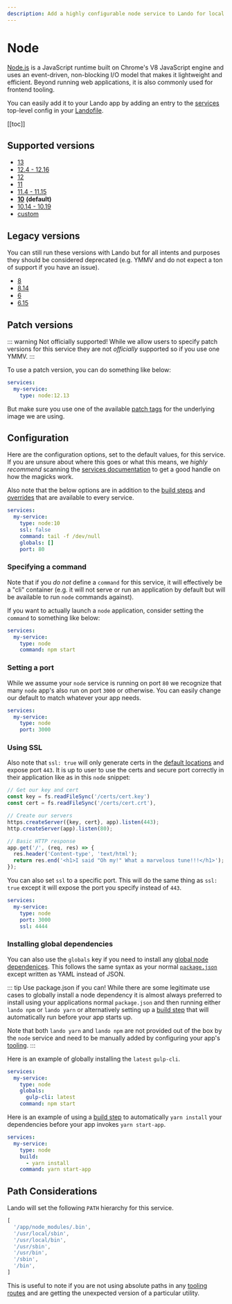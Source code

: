 ```yaml
---
description: Add a highly configurable node service to Lando for local development with all the power of Docker and Docker Compose; includes npm and yarn for dependencies funsies.
---
```


# Node

[Node.js](https://nodejs.org/en/) is a JavaScript runtime built on Chrome's V8 JavaScript engine and uses an event-driven, non-blocking I/O model that makes it lightweight and efficient. Beyond running web applications, it is also commonly used for frontend tooling.

You can easily add it to your Lando app by adding an entry to the [services](./../config/services.md) top-level config in your [Landofile](./../config/lando.md).

[[toc]]

## Supported versions

*   [13](https://hub.docker.com/r/_/node/)
*   [12.4 - 12.16](https://hub.docker.com/r/_/node/)
*   [12](https://hub.docker.com/r/_/node/)
*   [11](https://hub.docker.com/r/_/node/)
*   [11.4 - 11.15](https://hub.docker.com/r/_/node/)
*   **[10](https://hub.docker.com/r/_/node/)** **(default)**
*   [10.14 - 10.19](https://hub.docker.com/r/_/node/)
*   [custom](./../config/services.md#advanced)

## Legacy versions

You can still run these versions with Lando but for all intents and purposes they should be considered deprecated (e.g. YMMV and do not expect a ton of support if you have an issue).

*   [8](https://hub.docker.com/r/_/node/)
*   [8.14](https://hub.docker.com/r/_/node/)
*   [6](https://hub.docker.com/r/_/node/)
*   [6.15](https://hub.docker.com/r/_/node/)

## Patch versions

::: warning Not officially supported!
While we allow users to specify patch versions for this service they are not *officially* supported so if you use one YMMV.
:::

To use a patch version, you can do something like below:

```yaml
services:
  my-service:
    type: node:12.13
```

But make sure you use one of the available [patch tags](https://hub.docker.com/r/library/node/tags/) for the underlying image we are using.

## Configuration

Here are the configuration options, set to the default values, for this service. If you are unsure about where this goes or what this means, we *highly recommend* scanning the [services documentation](./../config/services.md) to get a good handle on how the magicks work.

Also note that the below options are in addition to the [build steps](./../config/services.md#build-steps) and [overrides](./../config/services.md#overrides) that are available to every service.

```yaml
services:
  my-service:
    type: node:10
    ssl: false
    command: tail -f /dev/null
    globals: []
    port: 80
```

### Specifying a command

Note that if you *do not* define a `command` for this service, it will effectively be a "cli" container (e.g. it will not serve or run an application by default but will be available to run `node` commands against).

If you want to actually launch a `node` application, consider setting the `command` to something like below:

```yaml
services:
  my-service:
    type: node
    command: npm start
```

### Setting a port

While we assume your `node` service is running on port `80` we recognize that many `node` app's also run on port `3000` or otherwise. You can easily change our default to match whatever your app needs.

```yaml
services:
  my-service:
    type: node
    port: 3000
```

### Using SSL

Also note that `ssl: true` will only generate certs in the [default locations](./../config/security.md) and expose port `443`. It is up to user to use the certs and secure port correctly in their application like as in this `node` snippet:

```js
// Get our key and cert
const key = fs.readFileSync('/certs/cert.key')
const cert = fs.readFileSync('/certs/cert.crt'),

// Create our servers
https.createServer({key, cert}, app).listen(443);
http.createServer(app).listen(80);

// Basic HTTP response
app.get('/', (req, res) => {
  res.header('Content-type', 'text/html');
  return res.end('<h1>I said "Oh my!" What a marvelous tune!!!</h1>');
});
```

You can also set `ssl` to a specific port. This will do the same thing as `ssl: true` except it will expose the port you specify instead of `443`.

```yaml
services:
  my-service:
    type: node
    port: 3000
    ssl: 4444
```

### Installing global dependencies

You can also use the `globals` key if you need to install any [global node dependenices](https://docs.npmjs.com/cli/install). This follows the same syntax as your normal [`package.json`](https://docs.npmjs.com/files/package.json) except written as YAML instead of JSON.

::: tip Use package.json if you can!
While there are some legitimate use cases to globally install a node dependency it is almost always preferred to install using your applications normal `package.json` and then running either `lando npm` or `lando yarn` or alternatively setting up a [build step](./../config/services.md#build-steps) that will automatically run before your app starts up.

Note that both `lando yarn` and `lando npm` are not provided out of the box by the `node` service and need to be manually added by configuring your app's [tooling](./../config/tooling.md).
:::

Here is an example of globally installing the `latest` `gulp-cli`.

```yaml
services:
  my-service:
    type: node
    globals:
      gulp-cli: latest
    command: npm start
```

Here is an example of using a [build step](./../config/services.md#build-steps) to automatically `yarn install` your dependencies before your app invokes `yarn start-app`.

```yaml
services:
  my-service:
    type: node
    build:
      - yarn install
    command: yarn start-app
```

## Path Considerations

Lando will set the following `PATH` hierarchy for this service.

```js
[
  '/app/node_modules/.bin',
  '/usr/local/sbin',
  '/usr/local/bin',
  '/usr/sbin',
  '/usr/bin',
  '/sbin',
  '/bin',
]
```

This is useful to note if you are not using absolute paths in any [tooling routes](./../config/tooling.md) and are getting the unexpected version of a particular utility.

<RelatedGuides tag="Node"/>
